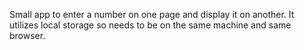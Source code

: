 Small app to enter a number on one page and display it on another. It utilizes local storage so needs to be on the same machine and same browser. 
